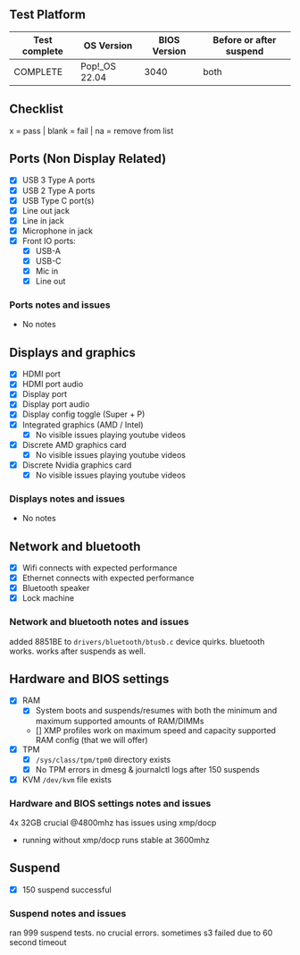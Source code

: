 ## Test Platform

| Test complete | OS Version    | BIOS Version | Before or after suspend |
| ------------- | ------------- | ------------ | ----------------------- |
| COMPLETE      | Pop!_OS 22.04 | 3040         | both                    |

## Checklist
x = pass | blank = fail | na = remove from list

## Ports (Non Display Related)

- [x] USB 3 Type A ports
- [x] USB 2 Type A ports
- [x] USB Type C port(s)
- [x] Line out jack
- [x] Line in jack
- [x] Microphone in jack
- [x] Front IO ports:
  - [x] USB-A
  - [x] USB-C
  - [x] Mic in
  - [x] Line out

### Ports notes and issues

- No notes

## Displays and graphics

- [x] HDMI port
- [x] HDMI port audio
- [x] Display port
- [x] Display port audio
- [x] Display config toggle (Super + P)
- [x] Integrated graphics (AMD / Intel) 
  - [x] No visible issues playing youtube videos
- [x] Discrete AMD graphics card
  - [x] No visible issues playing youtube videos
- [x] Discrete Nvidia graphics card
  - [x] No visible issues playing youtube videos

### Displays notes and issues

- No notes

## Network and bluetooth

- [x] Wifi connects with expected performance
- [x] Ethernet connects with expected performance
- [x] Bluetooth speaker
- [x] Lock machine

### Network and bluetooth notes and issues

added 8851BE to `drivers/bluetooth/btusb.c` device quirks.
bluetooth works. works after suspends as well.

## Hardware and BIOS settings

- [x] RAM
    - [x] System boots and suspends/resumes with both the minimum and maximum supported amounts of RAM/DIMMs
    - [] XMP profiles work on maximum speed and capacity supported RAM config (that we will offer)
- [x] TPM
    - [x] `/sys/class/tpm/tpm0` directory exists
    - [x] No TPM errors in dmesg & journalctl logs after 150 suspends
- [x] KVM `/dev/kvm` file exists

### Hardware and BIOS settings notes and issues

4x 32GB crucial @4800mhz has issues using xmp/docp
  - running without xmp/docp runs stable at 3600mhz

## Suspend

- [x] 150 suspend successful

### Suspend notes and issues

ran 999 suspend tests. no crucial errors. sometimes s3 failed due to 60 second timeout
